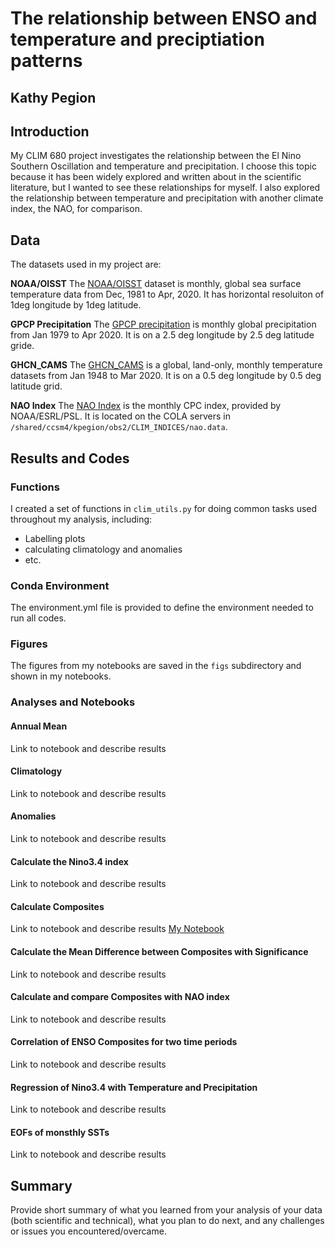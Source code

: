 # The relationship between ENSO and temperature and preciptiation patterns 
 
## Kathy Pegion

## Introduction

My CLIM 680 project investigates the relationship between the El Nino Southern Oscillation and temperature and precipitation.  I choose this topic because it has been widely explored and written about in the scientific literature, but I wanted to see these relationships for myself.  I also explored the relationship between temperature and precipitation with another climate index, the NAO, for comparison.

## Data

The datasets used in my project are:

__NOAA/OISST__
The [NOAA/OISST](https://kpegion.github.io/COLA-DATASETS-CATALOG/sst.mnmean.nc) dataset is monthly, global sea surface temperature data from Dec, 1981 to Apr, 2020. It has horizontal resoluiton of 1deg longitude by 1deg latitude.
 
__GPCP Precipitation__
The [GPCP precipitation](https://kpegion.github.io/COLA-DATASETS-CATALOG/gpcp_precip.mon.mean.nc) is monthly global precipitation from Jan 1979 to Apr 2020. It is on a 2.5 deg longitude by 2.5 deg latitude gride.

__GHCN_CAMS__
The [GHCN_CAMS](https://kpegion.github.io/COLA-DATASETS-CATALOG/ghcn_cams) is a global, land-only, monthly temperature datasets from Jan 1948 to Mar 2020.  It is on a 0.5 deg longitude by 0.5 deg latitude grid.

__NAO Index__
The [NAO Index](https://www.psl.noaa.gov/data/correlation/nao.data) is the monthly CPC index, provided by NOAA/ESRL/PSL. It is located on the COLA servers in `/shared/ccsm4/kpegion/obs2/CLIM_INDICES/nao.data`. 

## Results and Codes

### Functions
I created a set of functions in `clim_utils.py` for doing common tasks used throughout my analysis, including:
* Labelling plots
* calculating climatology and anomalies
* etc.


### Conda Environment

The environment.yml file is provided to define the environment needed to run all codes.

### Figures

The figures from my notebooks are saved in the `figs` subdirectory and shown in my notebooks.

### Analyses and Notebooks
 
#### Annual Mean  
Link to notebook and describe results

#### Climatology

Link to notebook and describe results

#### Anomalies

Link to notebook and describe results

#### Calculate the Nino3.4 index

Link to notebook and describe results

#### Calculate Composites

Link to notebook and describe results
[My Notebook](https://github.com/nburls/clim680-codes/blob/gh-pages/src/Composites.ipynb)

####  Calculate the Mean Difference between Composites with Significance

Link to notebook and describe results

#### Calculate and compare Composites with NAO index  

Link to notebook and describe results

#### Correlation of ENSO Composites for two time periods

Link to notebook and describe results

#### Regression of Nino3.4 with Temperature and Precipitation

Link to notebook and describe results

#### EOFs of monsthly SSTs

Link to notebook and describe results

## Summary

Provide short summary of what you learned from your analysis of your data (both scientific and technical), what you plan to do next, and any challenges or issues you encountered/overcame. 
